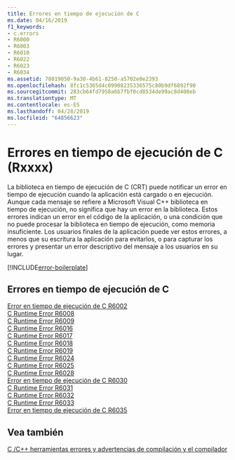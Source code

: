 ```yaml
---
title: Errores en tiempo de ejecución de C
ms.date: 04/16/2019
f1_keywords:
- c.errors
- R6000
- R6003
- R6010
- R6022
- R6023
- R6034
ms.assetid: 78019050-9a30-4b61-8250-a5702e0e2393
ms.openlocfilehash: 8fc1c5365d4c09908235336575c80b9df6892f90
ms.sourcegitcommit: 283cb64fd7958a6b7fbf0cd8534de99ac8d408eb
ms.translationtype: MT
ms.contentlocale: es-ES
ms.lasthandoff: 04/28/2019
ms.locfileid: "64856623"
---
```

# <a name="c-runtime-errors-rxxxx"></a>Errores en tiempo de ejecución de C (Rxxxx)

La biblioteca en tiempo de ejecución de C (CRT) puede notificar un error en tiempo de ejecución cuando la aplicación está cargado o en ejecución. Aunque cada mensaje se refiere a Microsoft Visual C++ biblioteca en tiempo de ejecución, no significa que hay un error en la biblioteca. Estos errores indican un error en el código de la aplicación, o una condición que no puede procesar la biblioteca en tiempo de ejecución, como memoria insuficiente. Los usuarios finales de la aplicación puede ver estos errores, a menos que su escritura la aplicación para evitarlos, o para capturar los errores y presentar un error descriptivo del mensaje a los usuarios en su lugar.

[!INCLUDE[error-boilerplate](../../error-messages/includes/error-boilerplate.md)]

## <a name="c-runtime-errors"></a>Errores en tiempo de ejecución de C

[Error en tiempo de ejecución de C R6002](../../error-messages/tool-errors/c-runtime-error-r6002.md) \
[C Runtime Error R6008](../../error-messages/tool-errors/c-runtime-error-r6008.md) \
[C Runtime Error R6009](../../error-messages/tool-errors/c-runtime-error-r6009.md) \
[C Runtime Error R6016](../../error-messages/tool-errors/c-runtime-error-r6016.md) \
[C Runtime Error R6017](../../error-messages/tool-errors/c-runtime-error-r6017.md) \
[C Runtime Error R6018](../../error-messages/tool-errors/c-runtime-error-r6018.md) \
[C Runtime Error R6019](../../error-messages/tool-errors/c-runtime-error-r6019.md) \
[C Runtime Error R6024](../../error-messages/tool-errors/c-runtime-error-r6024.md) \
[C Runtime Error R6025](../../error-messages/tool-errors/c-runtime-error-r6025.md) \
[C Runtime Error R6028](../../error-messages/tool-errors/c-runtime-error-r6028.md) \
[Error en tiempo de ejecución de C R6030](../../error-messages/tool-errors/c-runtime-error-r6030.md) \
[C Runtime Error R6031](../../error-messages/tool-errors/c-runtime-error-r6031.md) \
[C Runtime Error R6032](../../error-messages/tool-errors/c-runtime-error-r6032.md) \
[C Runtime Error R6033](../../error-messages/tool-errors/c-runtime-error-r6033.md) \
[Error en tiempo de ejecución de C R6035](../../error-messages/tool-errors/c-runtime-error-r6035.md)

## <a name="see-also"></a>Vea también

[C /C++ herramientas errores y advertencias de compilación y el compilador](../compiler-errors-1/c-cpp-build-errors.md)

